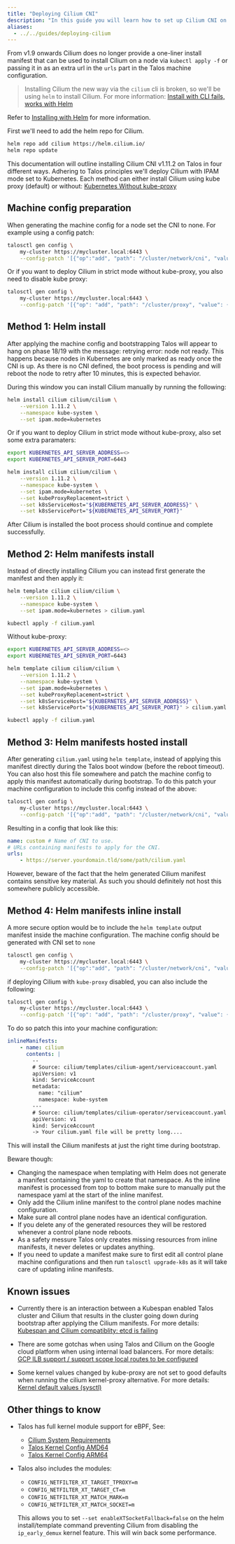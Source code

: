 ```yaml
---
title: "Deploying Cilium CNI"
description: "In this guide you will learn how to set up Cilium CNI on Talos."
aliases:
  - ../../guides/deploying-cilium
---
```


From v1.9 onwards Cilium does no longer provide a one-liner install manifest that can be used to install Cilium on a node via `kubectl apply -f` or passing it in as an extra url in the `urls` part in the Talos machine configuration.

> Installing Cilium the new way via the `cilium` cli is broken, so we'll be using `helm` to install Cilium.
For more information: [Install with CLI fails, works with Helm](https://github.com/cilium/cilium-cli/issues/505)

Refer to [Installing with Helm](https://docs.cilium.io/en/v1.11/gettingstarted/k8s-install-helm/) for more information.

First we'll need to add the helm repo for Cilium.

```bash
helm repo add cilium https://helm.cilium.io/
helm repo update
```

This documentation will outline installing Cilium CNI v1.11.2 on Talos in four different ways.
Adhering to Talos principles we'll deploy Cilium with IPAM mode set to Kubernetes.
Each method can either install Cilium using kube proxy (default) or without: [Kubernetes Without kube-proxy](https://docs.cilium.io/en/v1.11/gettingstarted/kubeproxy-free/)

## Machine config preparation

When generating the machine config for a node set the CNI to none.
For example using a config patch:

```bash
talosctl gen config \
    my-cluster https://mycluster.local:6443 \
    --config-patch '[{"op":"add", "path": "/cluster/network/cni", "value": {"name": "none"}}]'
```

Or if you want to deploy Cilium in strict mode without kube-proxy, you also need to disable kube proxy:

```bash
talosctl gen config \
    my-cluster https://mycluster.local:6443 \
    --config-patch '[{"op": "add", "path": "/cluster/proxy", "value": {"disabled": true}}, {"op":"add", "path": "/cluster/network/cni", "value": {"name": "none"}}]'
```

## Method 1: Helm install

After applying the machine config and bootstrapping Talos will appear to hang on phase 18/19 with the message: retrying error: node not ready.
This happens because nodes in Kubernetes are only marked as ready once the CNI is up.
As there is no CNI defined, the boot process is pending and will reboot the node to retry after 10 minutes, this is expected behavior.

During this window you can install Cilium manually by running the following:

```bash
helm install cilium cilium/cilium \
    --version 1.11.2 \
    --namespace kube-system \
    --set ipam.mode=kubernetes
```

Or if you want to deploy Cilium in strict mode without kube-proxy, also set some extra paramaters:

```bash
export KUBERNETES_API_SERVER_ADDRESS=<>
export KUBERNETES_API_SERVER_PORT=6443

helm install cilium cilium/cilium \
    --version 1.11.2 \
    --namespace kube-system \
    --set ipam.mode=kubernetes \
    --set kubeProxyReplacement=strict \
    --set k8sServiceHost="${KUBERNETES_API_SERVER_ADDRESS}" \
    --set k8sServicePort="${KUBERNETES_API_SERVER_PORT}"
```

After Cilium is installed the boot process should continue and complete successfully.

## Method 2: Helm manifests install

Instead of directly installing Cilium you can instead first generate the manifest and then apply it:

```bash
helm template cilium cilium/cilium \
    --version 1.11.2 \
    --namespace kube-system \
    --set ipam.mode=kubernetes > cilium.yaml

kubectl apply -f cilium.yaml
```

Without kube-proxy:

```bash
export KUBERNETES_API_SERVER_ADDRESS=<>
export KUBERNETES_API_SERVER_PORT=6443

helm template cilium cilium/cilium \
    --version 1.11.2 \
    --namespace kube-system \
    --set ipam.mode=kubernetes \
    --set kubeProxyReplacement=strict \
    --set k8sServiceHost="${KUBERNETES_API_SERVER_ADDRESS}" \
    --set k8sServicePort="${KUBERNETES_API_SERVER_PORT}" > cilium.yaml

kubectl apply -f cilium.yaml
```

## Method 3: Helm manifests hosted install

After generating `cilium.yaml` using `helm template`, instead of applying this manifest directly during the Talos boot window (before the reboot timeout).
You can also host this file somewhere and patch the machine config to apply this manifest automatically during bootstrap.
To do this patch your machine configuration to include this config instead of the above:

```bash
talosctl gen config \
    my-cluster https://mycluster.local:6443 \
    --config-patch '[{"op":"add", "path": "/cluster/network/cni", "value": {"name": "custom", "urls": ["https://server.yourdomain.tld/some/path/cilium.yaml"]}}]'
```

Resulting in a config that look like this:

``` yaml
name: custom # Name of CNI to use.
# URLs containing manifests to apply for the CNI.
urls:
    - https://server.yourdomain.tld/some/path/cilium.yaml
```

However, beware of the fact that the helm generated Cilium manifest contains sensitive key material.
As such you should definitely not host this somewhere publicly accessible.

## Method 4: Helm manifests inline install

A more secure option would be to include the `helm template` output manifest inside the machine configuration.
The machine config should be generated with CNI set to `none`

```bash
talosctl gen config \
    my-cluster https://mycluster.local:6443 \
    --config-patch '[{"op":"add", "path": "/cluster/network/cni", "value": {"name": "none"}}]'
```

if deploying Cilium with `kube-proxy` disabled, you can also include the following:

```bash
talosctl gen config \
    my-cluster https://mycluster.local:6443 \
    --config-patch '[{"op": "add", "path": "/cluster/proxy", "value": {"disabled": true}}, {"op":"add", "path": "/cluster/network/cni", "value": {"name": "none"}}]'
```

To do so patch this into your machine configuration:

``` yaml
inlineManifests:
    - name: cilium
      contents: |
        --
        # Source: cilium/templates/cilium-agent/serviceaccount.yaml
        apiVersion: v1
        kind: ServiceAccount
        metadata:
          name: "cilium"
          namespace: kube-system
        ---
        # Source: cilium/templates/cilium-operator/serviceaccount.yaml
        apiVersion: v1
        kind: ServiceAccount
        -> Your cilium.yaml file will be pretty long....
```

This will install the Cilium manifests at just the right time during bootstrap.

Beware though:

- Changing the namespace when templating with Helm does not generate a manifest containing the yaml to create that namespace.
As the inline manifest is processed from top to bottom make sure to manually put the namespace yaml at the start of the inline manifest.
- Only add the Cilium inline manifest to the control plane nodes machine configuration.
- Make sure all control plane nodes have an identical configuration.
- If you delete any of the generated resources they will be restored whenever a control plane node reboots.
- As a safety messure Talos only creates missing resources from inline manifests, it never deletes or updates anything.
- If you need to update a manifest make sure to first edit all control plane machine configurations and then run `talosctl upgrade-k8s` as it will take care of updating inline manifests.

## Known issues

- Currently there is an interaction between a Kubespan enabled Talos cluster and Cilium that results in the cluster going down during bootstrap after applying the Cilium manifests.
For more details: [Kubespan and Cilium compatiblity: etcd is failing](https://github.com/siderolabs/talos/issues/4836)

- There are some gotchas when using Talos and Cilium on the Google cloud platform when using internal load balancers.
For more details: [GCP ILB support / support scope local routes to be configured](https://github.com/siderolabs/talos/issues/4109)

- Some kernel values changed by kube-proxy are not set to good defaults when running the cilium kernel-proxy alternative.
For more details: [Kernel default values (sysctl)](https://github.com/siderolabs/talos/issues/4654)

## Other things to know

- Talos has full kernel module support for eBPF, See:
  - [Cilium System Requirements](https://docs.cilium.io/en/v1.11/operations/system_requirements/)
  - [Talos Kernel Config AMD64](https://github.com/talos-systems/pkgs/blob/master/kernel/build/config-amd64)
  - [Talos Kernel Config ARM64](https://github.com/talos-systems/pkgs/blob/master/kernel/build/config-arm64)

- Talos also includes the modules:

  - `CONFIG_NETFILTER_XT_TARGET_TPROXY=m`
  - `CONFIG_NETFILTER_XT_TARGET_CT=m`
  - `CONFIG_NETFILTER_XT_MATCH_MARK=m`
  - `CONFIG_NETFILTER_XT_MATCH_SOCKET=m`

  This allows you to set `--set enableXTSocketFallback=false` on the helm install/template command preventing Cilium from disabling the `ip_early_demux` kernel feature.
This will win back some performance.
